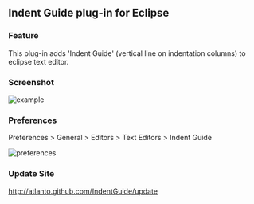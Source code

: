 ## Indent Guide plug-in for Eclipse

### Feature
This plug-in adds 'Indent Guide' (vertical line on indentation columns) to eclipse text editor.

### Screenshot
![example](http://atlanto.github.com/IndentGuide/images/example.png)

### Preferences
Preferences > General > Editors > Text Editors > Indent Guide

![preferences](http://atlanto.github.com/IndentGuide/images/preferences.png)

### Update Site
http://atlanto.github.com/IndentGuide/update

